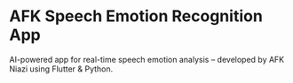 # AFK Speech Emotion Recognition App
 AI-powered app for real-time speech emotion analysis – developed by AFK Niazi using Flutter & Python.
